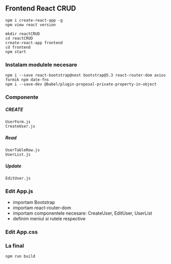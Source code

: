 ## Frontend React CRUD

```
npm i create-react-app -g
npm view react version
```

```
mkdir reactCRUD
cd reactCRUD
create-react-app frontend
cd frontend
npm start
```

### Instalam modulele necesare

```
npm i --save react-bootstrap@next bootstrap@5.3 react-router-dom axios formik npm date-fns
npm i --save-dev @babel/plugin-proposal-private-property-in-object
```

### Componente

##### CREATE

```
UserForm.js
CreateUser.js
```

##### Read

```
UserTableRow.js
UserList.js
```

##### Update

```
EditUser.js
```

### Edit App.js

- importam Bootstrap
- importam react-router-dom
- importam componentele necesare: CreateUser, EditUser, UserList
- definim meniul si rutele respective

### Edit App.css

### La final

```
npm run build
```
